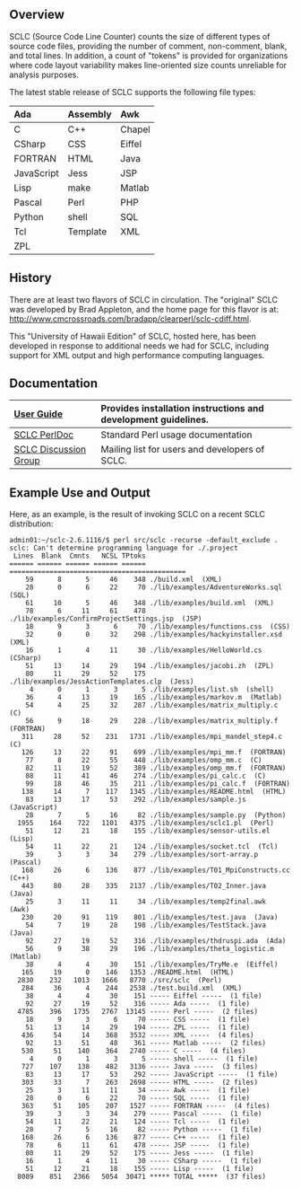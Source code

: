 ## Overview ##

SCLC (Source Code Line Counter) counts the size of different types of source code files, providing the number of comment, non-comment, blank, and total lines. In addition, a count of "tokens" is provided for organizations where code layout variability makes line-oriented size counts unreliable for analysis purposes.

The latest stable release of SCLC supports the following file types:

|Ada | Assembly | Awk  |
|:---|:---------|:-----|
| C  | C++      | Chapel |
| CSharp | CSS      | Eiffel |
| FORTRAN | HTML     | Java  |
| JavaScript | Jess     | JSP  |
| Lisp   | make     | Matlab |
|Pascal  | Perl     | PHP  |
| Python | shell    | SQL  |
| Tcl    | Template | XML  |
| ZPL |          |      |

## History ##

There are at least two flavors of SCLC in circulation.  The "original" SCLC was developed by Brad Appleton, and the home page for this flavor is at: http://www.cmcrossroads.com/bradapp/clearperl/sclc-cdiff.html.

This "University of Hawaii Edition" of SCLC, hosted here, has been developed in response to additional needs we had for SCLC, including support for XML output and high performance computing languages.

## Documentation ##

| [User Guide](http://code.google.com/p/sclc/wiki/UserGuide) | Provides installation instructions and development guidelines. |
|:-----------------------------------------------------------|:---------------------------------------------------------------|
| [SCLC PerlDoc](http://sclc.googlecode.com/svn/trunk/perldoc/sclc.html) | Standard Perl usage documentation                              |
| [SCLC Discussion Group](http://groups.google.com/group/sclc-discuss) | Mailing list for users and developers of SCLC.                 |

## Example Use and Output ##

Here, as an example, is the result of invoking SCLC on a recent SCLC distribution:

```
admin01:~/sclc-2.6.1116/$ perl src/sclc -recurse -default_exclude .
sclc: Can't determine programming language for ./.project
 Lines  Blank  Cmnts   NCSL TPtoks 
====== ====== ====== ====== ====== ============================================
    59      8      5     46    348 ./build.xml  (XML)
    28      0      6     22     70 ./lib/examples/AdventureWorks.sql  (SQL)
    61     10      5     46    348 ./lib/examples/build.xml  (XML)
    78      6     11     61    478 ./lib/examples/ConfirmProjectSettings.jsp  (JSP)
    18      9      3      6     70 ./lib/examples/functions.css  (CSS)
    32      0      0     32    298 ./lib/examples/hackyinstaller.xsd  (XML)
    16      1      4     11     30 ./lib/examples/HelloWorld.cs  (CSharp)
    51     13     14     29    194 ./lib/examples/jacobi.zh  (ZPL)
    80     11     29     52    175 ./lib/examples/JessActionTemplates.clp  (Jess)
     4      0      1      3      5 ./lib/examples/list.sh  (shell)
    36      4     13     19    165 ./lib/examples/markov.m  (Matlab)
    54      4     25     32    287 ./lib/examples/matrix_multiply.c  (C)
    56      9     18     29    228 ./lib/examples/matrix_multiply.f  (FORTRAN)
   311     28     52    231   1731 ./lib/examples/mpi_mandel_step4.c  (C)
   126     13     22     91    699 ./lib/examples/mpi_mm.f  (FORTRAN)
    77      8     22     55    448 ./lib/examples/omp_mm.c  (C)
    82     11     19     52    389 ./lib/examples/omp_mm.f  (FORTRAN)
    88     11     41     46    274 ./lib/examples/pi_calc.c  (C)
    99     18     46     35    211 ./lib/examples/pi_calc.f  (FORTRAN)
   138     14      7    117   1345 ./lib/examples/README.html  (HTML)
    83     13     17     53    292 ./lib/examples/sample.js  (JavaScript)
    28      7      5     16     82 ./lib/examples/sample.py  (Python)
  1955    164    722   1101   4375 ./lib/examples/sclc1.pl  (Perl)
    51     12     21     18    155 ./lib/examples/sensor-utils.el  (Lisp)
    54     11     22     21    124 ./lib/examples/socket.tcl  (Tcl)
    39      3      3     34    279 ./lib/examples/sort-array.p  (Pascal)
   168     26      6    136    877 ./lib/examples/T01_MpiConstructs.cc  (C++)
   443     80     28    335   2137 ./lib/examples/T02_Inner.java  (Java)
    25      3     11     11     34 ./lib/examples/temp2final.awk  (Awk)
   230     20     91    119    801 ./lib/examples/test.java  (Java)
    54      7     19     28    198 ./lib/examples/TestStack.java  (Java)
    92     27     19     52    316 ./lib/examples/thdruspi.ada  (Ada)
    56      9     38     29    196 ./lib/examples/theta_logistic.m  (Matlab)
    38      4      4     30    151 ./lib/examples/TryMe.e  (Eiffel)
   165     19      0    146   1353 ./README.html  (HTML)
  2830    232   1013   1666   8770 ./src/sclc  (Perl)
   284     36      4    244   2538 ./test.build.xml  (XML)
    38      4      4     30    151 ----- Eiffel -----  (1 file)
    92     27     19     52    316 ----- Ada -----  (1 file)
  4785    396   1735   2767  13145 ----- Perl -----  (2 files)
    18      9      3      6     70 ----- CSS -----  (1 file)
    51     13     14     29    194 ----- ZPL -----  (1 file)
   436     54     14    368   3532 ----- XML -----  (4 files)
    92     13     51     48    361 ----- Matlab -----  (2 files)
   530     51    140    364   2740 ----- C -----  (4 files)
     4      0      1      3      5 ----- shell -----  (1 file)
   727    107    138    482   3136 ----- Java -----  (3 files)
    83     13     17     53    292 ----- JavaScript -----  (1 file)
   303     33      7    263   2698 ----- HTML -----  (2 files)
    25      3     11     11     34 ----- Awk -----  (1 file)
    28      0      6     22     70 ----- SQL -----  (1 file)
   363     51    105    207   1527 ----- FORTRAN -----  (4 files)
    39      3      3     34    279 ----- Pascal -----  (1 file)
    54     11     22     21    124 ----- Tcl -----  (1 file)
    28      7      5     16     82 ----- Python -----  (1 file)
   168     26      6    136    877 ----- C++ -----  (1 file)
    78      6     11     61    478 ----- JSP -----  (1 file)
    80     11     29     52    175 ----- Jess -----  (1 file)
    16      1      4     11     30 ----- CSharp -----  (1 file)
    51     12     21     18    155 ----- Lisp -----  (1 file)
  8089    851   2366   5054  30471 ***** TOTAL *****  (37 files)
```
